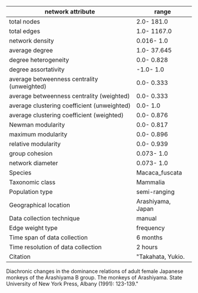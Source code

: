 network attribute|range
---|---
total nodes|2.0- 181.0
total edges|1.0- 1167.0
network density|0.016- 1.0
average degree|1.0- 37.645
degree heterogeneity|0.0- 0.828
degree assortativity|-1.0- 1.0
average betweenness centrality (unweighted)|0.0- 0.333
average betweenness centrality (weighted)|0.0- 0.333
average clustering coefficient (unweighted)|0.0- 1.0
average clustering coefficient (weighted)|0.0- 0.876
Newman modularity|0.0- 0.817
maximum modularity|0.0- 0.896
relative modularity|0.0- 0.939
group cohesion|0.073- 1.0
network diameter|0.073- 1.0
Species|Macaca_fuscata
Taxonomic class|Mammalia
Population type|semi-ranging
Geographical location|Arashiyama, Japan
Data collection technique|manual 
Edge weight type|frequency
Time span of data collection|6 months
Time resolution of data collection|2 hours
Citation|"Takahata, Yukio. 
Diachronic changes in the dominance relations of adult female Japanese monkeys of the Arashiyama B group.
 The monkeys of Arashiyama. State University of New York Press, Albany (1991): 123-139."
